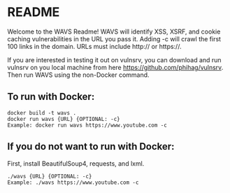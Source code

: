 # README

Welcome to the WAVS Readme! WAVS will identify XSS, XSRF, and cookie caching vulnerabilities in the
URL you pass it. Adding -c will crawl the first 100 links in the domain. URLs must include
http:// or https://.

If you are interested in testing it out on vulnsrv, you can download and run vulnsrv on you local machine from here https://github.com/phihag/vulnsrv. Then run WAVS using the non-Docker command.

## To run with Docker:
```
docker build -t wavs .
docker run wavs {URL} {OPTIONAL: -c}
Example: docker run wavs https://www.youtube.com -c
```

## If you do not want to run with Docker:
First, install BeautifulSoup4, requests, and lxml.
```
./wavs {URL} {OPTIONAL: -c}
Example: ./wavs https://www.youtube.com -c
```
